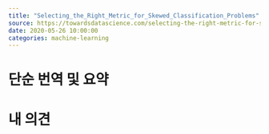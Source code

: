 ```yaml
---
title: "Selecting_the_Right_Metric_for_Skewed_Classification_Problems"
source: https://towardsdatascience.com/selecting-the-right-metric-for-skewed-classification-problems-6e0a4a6167a7
date: 2020-05-26 10:00:00
categories: machine-learning
---
```

<h1>단순 번역 및 요약</h1>

<h1>내 의견</h1>
